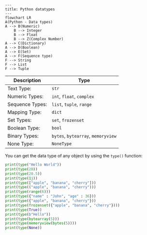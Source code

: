 ```mermaid
---
title: Python datatypes
---
flowchart LR
A(Python - Data types)
A --> B(Numeric)
	B --> Integer
	B --> Float
	B --> Z(Complex Number)
A --> C(Dictionary)
A --> D(Boolean)
A --> E(Set)
A --> F(Sequence type)
F --> String
F --> List
F --> Tuple
```

| Description     | Type                               |
| --------------- | ---------------------------------- |
| Text Type:      | `str`                              |
| Numeric Types:  | `int`, `float`, `complex`          |
| Sequence Types: | `list`, `tuple`, `range`           |
| Mapping Type:   | `dict`                             |
| Set Types:      | `set`, `frozenset`                 |
| Boolean Type:   | `bool`                             |
| Binary Types:   | `bytes`, `bytearray`, `memoryview` |
| None Type:      | `NoneType`                         |

You can get the data type of any object by using the `type()` function:

```Python
print(type("Hello World"))
print(type(20))
print(type(20.5))
print(type(1j))
print(type(["apple", "banana", "cherry"]))
print(type(("apple", "banana", "cherry")))
print(type(range(6)))
print(type({"name" : "John", "age" : 36}))
print(type({"apple", "banana", "cherry"}))
print(type(frozenset({"apple", "banana", "cherry"})))
print(type(True))
print(type(b"Hello"))
print(type(bytearray(5)))
print(type(memoryview(bytes(5))))
print(type(None))
```
